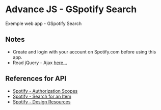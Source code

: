 # Advance JS - GSpotify Search
Exemple web app - GSpotify Search

## Notes
* Create and login with your account on Spotify.com before using this app.
* Read jQuery - Ajax [here...](http://api.jquery.com/jquery.ajax/)

## References for API
* [Spotify - Authorization Scopes](https://beta.developer.spotify.com/documentation/general/guides/scopes/)
* [Spotify - Search for an Item](https://beta.developer.spotify.com/documentation/web-api/reference/search/search/)
* [Spotify - Design Resources](https://developer.spotify.com/design/)